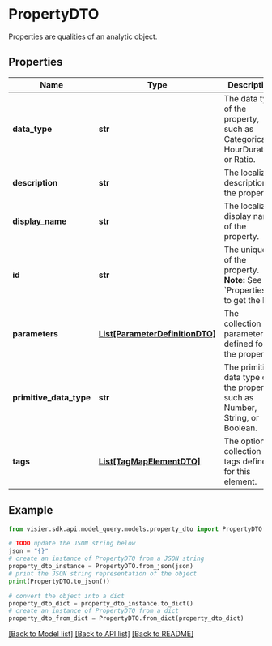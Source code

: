 # PropertyDTO

Properties are qualities of an analytic object.

## Properties

Name | Type | Description | Notes
------------ | ------------- | ------------- | -------------
**data_type** | **str** | The data type of the property, such as Categorical, HourDuration, or Ratio. | [optional] 
**description** | **str** | The localized description of the property. | [optional] 
**display_name** | **str** | The localized display name of the property. | [optional] 
**id** | **str** | The unique ID of the property.  **Note:** See &#x60;Properties&#x60; to get the ID. | [optional] 
**parameters** | [**List[ParameterDefinitionDTO]**](ParameterDefinitionDTO.md) | The collection of parameters defined for the property. | [optional] 
**primitive_data_type** | **str** | The primitive data type of the property, such as Number, String, or Boolean. | [optional] 
**tags** | [**List[TagMapElementDTO]**](TagMapElementDTO.md) | The optional collection of tags defined for this element. | [optional] 

## Example

```python
from visier.sdk.api.model_query.models.property_dto import PropertyDTO

# TODO update the JSON string below
json = "{}"
# create an instance of PropertyDTO from a JSON string
property_dto_instance = PropertyDTO.from_json(json)
# print the JSON string representation of the object
print(PropertyDTO.to_json())

# convert the object into a dict
property_dto_dict = property_dto_instance.to_dict()
# create an instance of PropertyDTO from a dict
property_dto_from_dict = PropertyDTO.from_dict(property_dto_dict)
```
[[Back to Model list]](../README.md#documentation-for-models) [[Back to API list]](../README.md#documentation-for-api-endpoints) [[Back to README]](../README.md)


